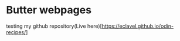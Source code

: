 # Butter webpages

testing my github repository(Live here)[https://eclavel.github.io/odin-recipes/]
